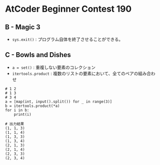 # AtCoder Beginner Contest 190
## B - Magic 3
- `sys.exit()` : プログラム自体を終了させることができる。
## C - Bowls and Dishes
- `a = set()` :  重複しない要素のコレクション
- `itertools.product` : 複数のリストの要素において、全てのペアの組み合わせ
```python:
# 1 2
# 1 3
# 3 4
a = [map(int, input().split()) for _ in range(3)]
b = itertools.product(*a)
for i in b:
    print(i)

# 出力結果
(1, 1, 3)
(1, 1, 4)
(1, 3, 3)
(1, 3, 4)
(2, 1, 3)
(2, 1, 4)
(2, 3, 3)
(2, 3, 4)
```